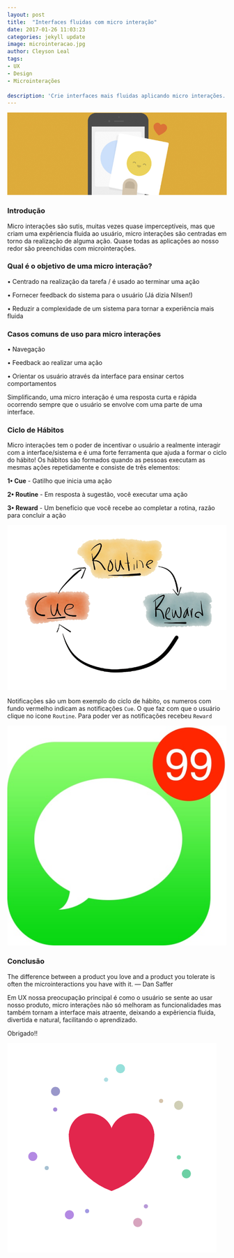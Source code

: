 ```yaml
---
layout: post
title:  "Interfaces fluidas com micro interação"
date: 2017-01-26 11:03:23
categories: jekyll update
image: microinteracao.jpg
author: Cleyson Leal
tags:
- UX
- Design
- Microinterações

description: 'Crie interfaces mais fluidas aplicando micro interações.'
---
```


<img class="post__item__thumb" src="/assets/img/post-images/microinteracao.jpg">

<h3>Introdução</h3>

Micro interações são sutis, muitas vezes quase imperceptíveis, mas que criam uma expêriencia fluida ao usuário, micro interações
são centradas em torno da realização de alguma ação. Quase todas as aplicações ao nosso redor são preenchidas com microinterações.

<h3>Qual é o objetivo de uma micro interação?</h3>

<p>• Centrado na realização da tarefa / é usado ao terminar uma ação</p>
<p>• Fornecer feedback do sistema para o usuário (Já dizia Nilsen!)</p>
<p>• Reduzir a complexidade de um sistema para tornar a experiência mais fluida</p>

<h3>Casos comuns de uso para micro interações </h3>

<p>• Navegação</p>
<p>• Feedback ao realizar uma ação</p>
<p>• Orientar os usuário através da interface para ensinar certos comportamentos</p>

Simplificando, uma micro interação é uma resposta curta e rápida ocorrendo sempre que o usuário se envolve com uma parte de uma interface.

<h3>Ciclo de Hábitos</h3>

Micro interações tem o poder de incentivar o usuário a realmente interagir com a interface/sistema e é uma forte ferramenta
que ajuda a formar o ciclo do hábito!
Os hábitos são formados quando as pessoas executam as mesmas ações repetidamente e consiste de três elementos:

<p><strong>1• Cue</strong> - Gatilho que inicia uma ação</p>
<p><strong>2• Routine</strong> - Em resposta à sugestão, você executar uma ação</p>
<p><strong>3• Reward</strong> - Um benefício que você recebe ao completar a rotina, razão para concluir a ação</p>

<img class="gif" src="/assets/img/habito.png">


Notificações são um bom exemplo do ciclo de hábito, os numeros com fundo vermelho indicam as notificações <code>Cue</code>.
O que faz com que o usuário clique no icone <code>Routine</code>.
Para poder ver as notificações recebeu <code>Reward</code>

<img class="img-less" src="/assets/img/icon-notification.jpg">

<h3>Conclusão</h3>

<p class="citacao">The difference between a product you love and a product you tolerate is often the microinteractions you have with it.
— Dan Saffer</p>

Em UX nossa preocupação principal é como o usuário se sente ao usar nosso produto, micro interações não só melhoram as funcionalidades
mas também tornam a interface mais atraente, deixando a expêriencia fluida, divertida e natural, facilitando o aprendizado.

Obrigado!!

<img class="img-less" src="/assets/img/heart.gif">




